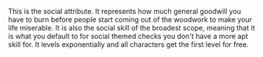 This is the social attribute. It represents how much general goodwill you have to burn before people start coming out of the woodwork to make your life miserable. It is also the social skill of the broadest scope, meaning that it is what you default to for social themed checks you don't have a more apt skill for. It levels exponentially and all characters get the first level for free.